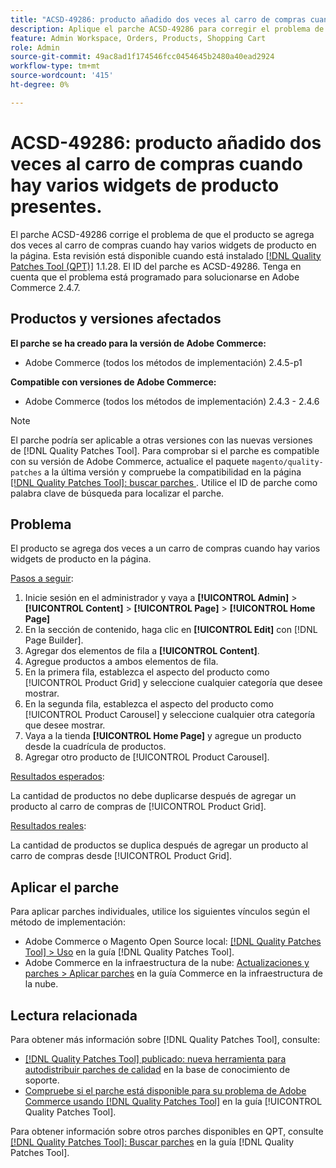 ```yaml
---
title: "ACSD-49286: producto añadido dos veces al carro de compras cuando hay varios widgets de producto presentes"
description: Aplique el parche ACSD-49286 para corregir el problema de Adobe Commerce por el que el producto se agrega dos veces al carro de compras cuando hay varios widgets de producto en la página.
feature: Admin Workspace, Orders, Products, Shopping Cart
role: Admin
source-git-commit: 49ac8ad1f174546fcc0454645b2480a40ead2924
workflow-type: tm+mt
source-wordcount: '415'
ht-degree: 0%

---
```


# ACSD-49286: producto añadido dos veces al carro de compras cuando hay varios widgets de producto presentes.

El parche ACSD-49286 corrige el problema de que el producto se agrega dos veces al carro de compras cuando hay varios widgets de producto en la página. Esta revisión está disponible cuando está instalado [[!DNL Quality Patches Tool (QPT)]](https://experienceleague.adobe.com/en/docs/commerce-knowledge-base/kb/announcements/commerce-announcements/magento-quality-patches-released-new-tool-to-self-serve-quality-patches) 1.1.28. El ID del parche es ACSD-49286. Tenga en cuenta que el problema está programado para solucionarse en Adobe Commerce 2.4.7.

## Productos y versiones afectados

**El parche se ha creado para la versión de Adobe Commerce:**

* Adobe Commerce (todos los métodos de implementación) 2.4.5-p1

**Compatible con versiones de Adobe Commerce:**

* Adobe Commerce (todos los métodos de implementación) 2.4.3 - 2.4.6

>[!NOTE]
>
>El parche podría ser aplicable a otras versiones con las nuevas versiones de [!DNL Quality Patches Tool]. Para comprobar si el parche es compatible con su versión de Adobe Commerce, actualice el paquete `magento/quality-patches` a la última versión y compruebe la compatibilidad en la página [[!DNL Quality Patches Tool]: buscar parches ](https://experienceleague.adobe.com/tools/commerce-quality-patches/index.html). Utilice el ID de parche como palabra clave de búsqueda para localizar el parche.

## Problema

El producto se agrega dos veces a un carro de compras cuando hay varios widgets de producto en la página.

<u>Pasos a seguir</u>:

1. Inicie sesión en el administrador y vaya a **[!UICONTROL Admin]** > **[!UICONTROL Content]** > **[!UICONTROL Page]** > **[!UICONTROL Home Page]**
1. En la sección de contenido, haga clic en **[!UICONTROL Edit]** con [!DNL Page Builder].
1. Agregar dos elementos de fila a **[!UICONTROL Content]**.
1. Agregue productos a ambos elementos de fila.
1. En la primera fila, establezca el aspecto del producto como [!UICONTROL Product Grid] y seleccione cualquier categoría que desee mostrar.
1. En la segunda fila, establezca el aspecto del producto como [!UICONTROL Product Carousel] y seleccione cualquier otra categoría que desee mostrar.
1. Vaya a la tienda **[!UICONTROL Home Page]** y agregue un producto desde la cuadrícula de productos.
1. Agregar otro producto de [!UICONTROL Product Carousel].

<u>Resultados esperados</u>:

La cantidad de productos no debe duplicarse después de agregar un producto al carro de compras de [!UICONTROL Product Grid].

<u>Resultados reales</u>:

La cantidad de productos se duplica después de agregar un producto al carro de compras desde [!UICONTROL Product Grid].

## Aplicar el parche

Para aplicar parches individuales, utilice los siguientes vínculos según el método de implementación:

* Adobe Commerce o Magento Open Source local: [[!DNL Quality Patches Tool] > Uso](https://experienceleague.adobe.com/docs/commerce-operations/tools/quality-patches-tool/usage.html) en la guía [!DNL Quality Patches Tool].
* Adobe Commerce en la infraestructura de la nube: [Actualizaciones y parches > Aplicar parches](https://experienceleague.adobe.com/docs/commerce-cloud-service/user-guide/develop/upgrade/apply-patches.html) en la guía Commerce en la infraestructura de la nube. 

## Lectura relacionada

Para obtener más información sobre [!DNL Quality Patches Tool], consulte:

* [[!DNL Quality Patches Tool] publicado: nueva herramienta para autodistribuir parches de calidad](https://experienceleague.adobe.com/en/docs/commerce-knowledge-base/kb/announcements/commerce-announcements/magento-quality-patches-released-new-tool-to-self-serve-quality-patches) en la base de conocimiento de soporte.
* [Compruebe si el parche está disponible para su problema de Adobe Commerce usando [!DNL Quality Patches Tool]](/help/tools/quality-patches-tool/patches-available-in-qpt/check-patch-for-magento-issue-with-magento-quality-patches.md) en la guía [!UICONTROL Quality Patches Tool].


Para obtener información sobre otros parches disponibles en QPT, consulte [[!DNL Quality Patches Tool]: Buscar parches](https://experienceleague.adobe.com/tools/commerce-quality-patches/index.html) en la guía [!DNL Quality Patches Tool].
